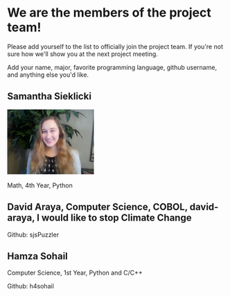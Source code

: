 # We are the members of the project team!

Please add yourself to the list to officially join the project team.
If you're not sure how we'll show you at the next project meeting.

Add your name, major, favorite programming language, github username, and anything else you'd like.

## Samantha Sieklicki
<p align="left">
  <img src="images/SamanthaSieklicki.jpg" width="200" title="Samantha Sieklicki">
</p>
Math, 4th Year, Python

## David Araya, Computer Science, COBOL, david-araya, I would like to stop Climate Change

Github: sjsPuzzler

## Hamza Sohail
Computer Science, 1st Year, Python and C/C++

Github: h4sohail
